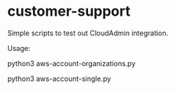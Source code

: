 # customer-support

Simple scripts to test out CloudAdmin integration.

Usage:

python3 aws-account-organizations.py <aws-access-key-id> <aws-access-secret-id> <s3-bucket-name> <role-name>

python3 aws-account-single.py <aws-access-key-id> <aws-access-secret-id> <s3-bucket-name>

